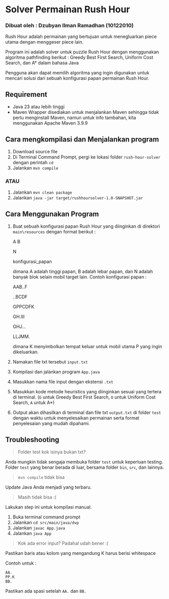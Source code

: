# Solver Permainan Rush Hour
### Dibuat oleh : Dzubyan Ilman Ramadhan (10122010)
Rush Hour adalah permainan yang bertujuan untuk menegluarkan piece utama dengan menggeser piece lain.

Program ini adalah solver untuk puzzle Rush Hour dengan menggunakan algoritma pathfinding berikut : Greedy Best First Search, Uniform Cost Search, dan A* dalam bahasa Java

Pengguna akan dapat memilih algoritma yang ingin digunakan untuk mencari solusi dari sebuah konfigurasi papan permainan Rush Hour.

## Requirement 
* Java 23 atau lebih tinggi
* Maven Wrapper disediakan untuk menjalankan Maven sehingga tidak perlu menginstall Maven, namun untuk info tambahan, kita menggunakan Apache Maven 3.9.9


## Cara mengkompilasi dan Menjalankan program
1. Download source file
2. Di Terminal Command Prompt, pergi ke lokasi folder `rush-hour-solver` dengan perintah `cd`
3. Jalankan `mvn compile`

### ATAU
1. Jalankan `mvn clean package`
2. Jalankan `java -jar target/rushhoursolver-1.0-SNAPSHOT.jar`
   
## Cara Menggunakan Program 
1. Buat sebuah konfigurasi papan Rush Hour yang diinginkan di direktori `main\resources` dengan format berikut :
   
   A B
   
   N
   
   konfigurasi_papan

   dimana A adalah tinggi papan, B adalah lebar papan, dan N adalah banyak blok selain mobil target lain.
   Contoh konfigurasi papan :
   
   AAB..F
   
   ..BCDF
   
   GPPCDFK
   
   GH.III
   
   GHJ...
   
   LLJMM.

   dimana K menyimbolkan tempat keluar untuk mobil utama P yang ingin dikeluarkan.
3. Namakan file txt tersebut `input.txt` 
   
4. Kompilasi dan jalankan program `App.java`
5. Masukkan nama file input dengan ekstensi `.txt`
6. Masukkan kode metode heuristics yang diinginkan sesuai yang tertera di terminal. (`G` untuk Greedy Best First Search, `U` untuk Uniform Cost Search, `A` untuk A*)
7. Output akan dihasilkan di terminal dan file txt `output.txt` di folder `test` dengan waktu untuk menyelesaikan permainan serta format penyelesaian yang mudah dipahami.


## Troubleshooting

> Folder test kok isinya bukan txt?

Anda mungkin tidak sengaja membuka folder `test` untuk keperluan testing. Folder `test` yang benar berada di luar, bersama folder `bin`, `src`, dan lainnya.

> `mvn compile` tidak bisa

Update Java Anda menjadi yang terbaru.

> Masih tidak bisa :(

Lakukan step ini untuk kompilasi manual: 
1. Buka terminal command prompt
2. Jalankan `cd src/main/java/dvp`
3. Jalankan `javac App.java`
4. Jalankan `java App`

> Kok ada error input? Padahal udah bener :(

Pastikan baris atau kolom yang mengandung K harus berisi whitespace

Contoh untuk : 

```
AA.
PP.K
BB.
```

Pastikan ada spasi setelah `AA.` dan `BB.`



   





